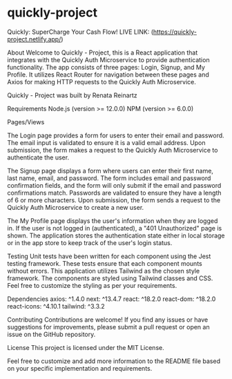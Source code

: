 # quickly-project
Quickly: SuperCharge Your Cash Flow!
LIVE LINK: (https://quickly-project.netlify.app/)

About
Welcome to Quickly - Project, this is a React application that integrates with the Quickly Auth Microservice to provide authentication functionality. The app consists of three pages: Login, Signup, and My Profile. It utilizes React Router for navigation between these pages and Axios for making HTTP requests to the Quickly Auth Microservice.

Quickly - Project was built by Renata Reinartz

Requirements
Node.js (version >= 12.0.0)
NPM (version >= 6.0.0)

Pages/Views

The Login page provides a form for users to enter their email and password. The email input is validated to ensure it is a valid email address. Upon submission, the form makes a request to the Quickly Auth Microservice to authenticate the user.

The Signup page displays a form where users can enter their first name, last name, email, and password. The form includes email and password confirmation fields, and the form will only submit if the email and password confirmations match. Passwords are validated to ensure they have a length of 6 or more characters. Upon submission, the form sends a request to the Quickly Auth Microservice to create a new user.

The My Profile page displays the user's information when they are logged in. If the user is not logged in (authenticated), a "401 Unauthorized" page is shown. The application stores the authentication state either in local storage or in the app store to keep track of the user's login status.

Testing
Unit tests have been written for each component using the Jest testing framework. These tests ensure that each component mounts without errors. 
This application utilizes Tailwind as the chosen style framework. The components are styled using Tailwind classes and CSS. Feel free to customize the styling as per your requirements.

Dependencies
axios: ^1.4.0
next: ^13.4.7
react: ^18.2.0
react-dom: ^18.2.0
react-icons: ^4.10.1
tailwind: ^3.3.2

Contributing
Contributions are welcome! If you find any issues or have suggestions for improvements, please submit a pull request or open an issue on the GitHub repository.

License
This project is licensed under the MIT License.

Feel free to customize and add more information to the README file based on your specific implementation and requirements.




